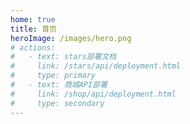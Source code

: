 ```yaml
---
home: true
title: 首页
heroImage: /images/hero.png
# actions:
#   - text: stars部署文档
#     link: /stars/api/deployment.html
#     type: primary
#   - text: 商城API部署
#     link: /shop/api/deployment.html
#     type: secondary
---
```


